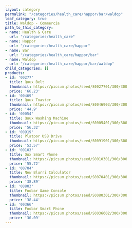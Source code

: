 ```yaml
---
layout: category
permalink: "/categories/health_care/happor/bar/waldop"
leaf_category: true
title: Waldop - Commercia
path_to_this_category:
- name: Health & Care
  url: "/categories/health_care"
- name: Happor
  url: "/categories/health_care/happor"
- name: Bar
  url: "/categories/health_care/happor/bar"
- name: Waldop
  url: "/categories/health_care/happor/bar/waldop"
child_categories: []
products:
- id: '00277'
  title: Quux Belt
  thumbnail: https://picsum.photos/seed/S0027701/300/300
  price: '66.23'
- id: '00469'
  title: Quux Toaster
  thumbnail: https://picsum.photos/seed/S0046903/300/300
  price: '44.9'
- id: '00054'
  title: Quux Washing Machine
  thumbnail: https://picsum.photos/seed/S0005401/300/300
  price: '56.32'
- id: '00919'
  title: Platpor USB Drive
  thumbnail: https://picsum.photos/seed/S0091901/300/300
  price: '53.57'
- id: '00103'
  title: Qux Smart Phone
  thumbnail: https://picsum.photos/seed/S0010301/300/300
  price: '55.72'
- id: '00704'
  title: New Blurri Calculator
  thumbnail: https://picsum.photos/seed/S0070401/300/300
  price: '38.89'
- id: '00803'
  title: Foobar Game Console
  thumbnail: https://picsum.photos/seed/S0080301/300/300
  price: '38.44'
- id: '00366'
  title: Foobar Smart Phone
  thumbnail: https://picsum.photos/seed/S0036602/300/300
  price: '30.09'
---
```

